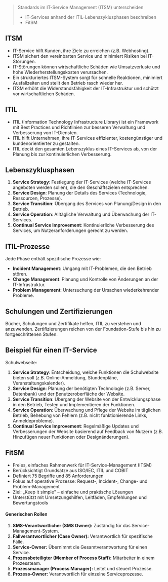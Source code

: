 
> Standards im IT-Service Management (ITSM) unterscheiden 
> - IT-Services anhand der ITIL-Lebenszyklusphasen beschreiben 
> - FitSM

## ITSM
- IT-Service hilft Kunden, ihre Ziele zu erreichen (z.B. Webhosting).
- ITSM sichert den vereinbarten Service und minimiert Risiken bei IT-Störungen.
- IT-Störungen können wirtschaftliche Schäden wie Umsatzverluste und hohe Wiederherstellungskosten verursachen.
- Ein strukturiertes ITSM-System sorgt für schnelle Reaktionen, minimiert Ausfallzeiten und stellt den Betrieb rasch wieder her.
- ITSM erhöht die Widerstandsfähigkeit der IT-Infrastruktur und schützt vor wirtschaftlichen Schäden.

## ITIL
- ITIL (Information Technology Infrastructure Library) ist ein Framework mit Best Practices und Richtlinien zur besseren Verwaltung und Verbesserung von IT-Diensten.
- ITIL hilft Unternehmen, ihre IT-Services effizienter, kostengünstiger und kundenorientierter zu gestalten.
- ITIL deckt den gesamten Lebenszyklus eines IT-Services ab, von der Planung bis zur kontinuierlichen Verbesserung.
## Lebenszyklusphasen
1. **Service Strategy**: Festlegung der IT-Services (welche IT-Services angeboten werden sollen), die den Geschäftszielen entsprechen.
2. **Service Design**: Planung der Details des Services (Technologie, Ressourcen, Prozesse).
3. **Service Transition**: Übergang des Services von Planung/Design in den Betrieb.
4. **Service Operation**: Alltägliche Verwaltung und Überwachung der IT-Services.
5. **Continual Service Improvement**: Kontinuierliche Verbesserung des Services, um Nutzeranforderungen gerecht zu werden.

## ITIL-Prozesse
Jede Phase enthält spezifische Prozesse wie:
- **Incident Management**: Umgang mit IT-Problemen, die den Betrieb stören.
- **Change Management**: Planung und Kontrolle von Änderungen an der IT-Infrastruktur.
- **Problem Management**: Untersuchung der Ursachen wiederkehrender Probleme.
## Schulungen und Zertifizierungen
Bücher, Schulungen und Zertifikate helfen, ITIL zu verstehen und anzuwenden. Zertifizierungen reichen von der Foundation-Stufe bis hin zu fortgeschrittenen Stufen.


## Beispiel für einen IT-Service
Schulwebseite:
1. **Service Strategy**: Entscheidung, welche Funktionen die Schulwebsite bieten soll (z.B. Online-Anmeldung, Stundenpläne, Veranstaltungskalender).
2. **Service Design**: Planung der benötigten Technologie (z.B. Server, Datenbank) und der Benutzeroberfläche der Website.
3. **Service Transition**: Übergang der Website von der Entwicklungsphase in den Betrieb, Testen und Implementieren der Funktionen.
4. **Service Operation**: Überwachung und Pflege der Website im täglichen Betrieb, Behebung von Fehlern (z.B. nicht funktionierende Links, Anmeldeprobleme).
5. **Continual Service Improvement**: Regelmäßige Updates und Verbesserungen der Website basierend auf Feedback von Nutzern (z.B. Hinzufügen neuer Funktionen oder Designänderungen).

## FitSM
- Freies, einfaches Rahmenwerk für IT-Service-Management (ITSM)
- Berücksichtigt Grundsätze aus ISO/IEC, ITIL und COBIT
- Definiert 75 Begriffe und 85 Anforderungen
- Fokus auf operative Prozesse: Request-, Incident-, Change- und Problem-Management
- Ziel: „Keep it simple" – einfache und praktische Lösungen
- Unterstützt mit Umsetzungshilfen, Leitfäden, Empfehlungen und Bewertungstools

#### Generischen Rollen

1. **SMS-Verantwortlicher (SMS Owner):** Zuständig für das Service-Management-System.
2. **Fallverantwortlicher (Case Owner):** Verantwortlich für spezifische Fälle.
3. **Service-Owner:** Übernimmt die Gesamtverantwortung für einen Service.
4. **Prozessbeteiligter (Member of Process Staff):** Mitarbeiter in einem Prozessteam.
5. **Prozessmanager (Process Manager):** Leitet und steuert Prozesse.
6. **Prozess-Owner:** Verantwortlich für einzelne Serviceprozesse.
